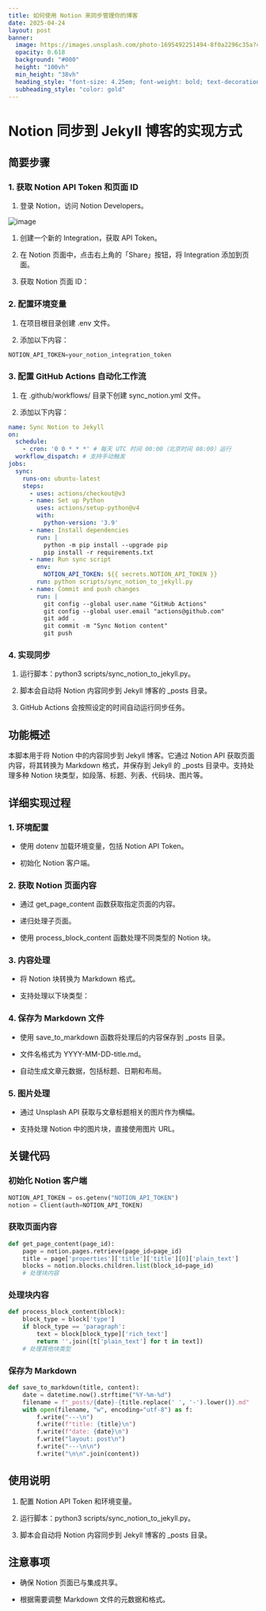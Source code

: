 ```yaml
---
title: 如何使用 Notion 来同步管理你的博客
date: 2025-04-24
layout: post
banner:
  image: https://images.unsplash.com/photo-1695492251494-8f0a2296c35a?crop=entropy&cs=tinysrgb&fit=max&fm=jpg&ixid=M3w2OTIwMzJ8MHwxfHJhbmRvbXx8fHx8fHx8fDE3NDU0NjM5OTV8&ixlib=rb-4.0.3&q=80&w=1080
  opacity: 0.618
  background: "#000"
  height: "100vh"
  min_height: "38vh"
  heading_style: "font-size: 4.25em; font-weight: bold; text-decoration: underline"
  subheading_style: "color: gold"
---
```


# Notion 同步到 Jekyll 博客的实现方式

## 简要步骤

### 1. 获取 Notion API Token 和页面 ID

1. 登录 Notion，访问 Notion Developers。

![image](https://prod-files-secure.s3.us-west-2.amazonaws.com/a7a0cc5a-89b9-4cda-8686-1fba0ca52f40/d19c1afe-dea5-4312-9333-786b0ba83054/image.png?X-Amz-Algorithm=AWS4-HMAC-SHA256&X-Amz-Content-Sha256=UNSIGNED-PAYLOAD&X-Amz-Credential=ASIAZI2LB46622TFRXAE%2F20250424%2Fus-west-2%2Fs3%2Faws4_request&X-Amz-Date=20250424T030635Z&X-Amz-Expires=3600&X-Amz-Security-Token=IQoJb3JpZ2luX2VjEHMaCXVzLXdlc3QtMiJGMEQCICnsnF9ihORjefHnTf0wR%2B65hUihHWEr%2Fs0ys1zgrHMlAiAyvDn2APZ%2Fi0Unw%2B0UDeXd9W%2Fs77D3lUK0MSH%2F6n8soSqIBAj8%2F%2F%2F%2F%2F%2F%2F%2F%2F%2F8BEAAaDDYzNzQyMzE4MzgwNSIMN0L3W8ba%2BNfcaEXcKtwDmJ4rASq0VQ0iABX68GTuueQwfqGNGcDnIyt6Q30KrHCL1%2FG5OvZ8RHTkZEhOd%2Fhz1RnUtLrHdD37Gp0LSVDS5gTLIW0JnVhrWMBbVPla6N9Cf9RtR7uKcd0xP9sXA1dlj3K1%2BIfPGqssW3ZWtr%2Bojz%2FPdeoWj%2FAPM3xiZZv2iOktHMF00Nl5e9M6ij4y6fPeVSdj6ixdmyV0vDBZ6Zy2MIEcRgftT26xYPKr%2BKvQ2tWwEYc1wDLpWUGAVAOAFbOWPbYu9fhkZv%2F%2FMoBK6hE1fSpJsvIXMDqlQkHELT4NBMeXVnzX2FQ%2F%2BsXfZsT6Qf9VROvJ68PqplljwvWWJ62cutMh%2F%2FxVv0MUMve%2F2KU8a53JCpKjim6lu2Mlg0NQdXirYXhBEnhoMkyiNyIBQWsOopA9l7Jh9jRzO7DsmH6I3oITzO1IE1KTAQUgv%2FUoMPls2m9UYTIZ%2BNfJ3jZ%2Bwbch1CcDHeaoiMODusVJtQD39fGJJyxIU35erEWiJmrbsSnTfdpZkcVwDUQEdLUvNeTJrByzYYPhsZYbTNvyPuUfcZh%2BXevhm6YJn86Wq0kHKfqJkJJRNTZn0l1psdrS5KidXeZc0zTRiSmMQEM85esw%2Bjr%2B2SalnvcnsW7VpUowocymwAY6pgF%2ByTJdOOgb6hgB4fXD1z21AEbvmpmze8A7n25rkKi2wXOCAZKqsxL%2F7eMYwb0r4NTU5ZPUZqBuxX%2FPF96qmczR3oowOEwFVSahof3bke%2FlZbld11l0FqjJrC4unNPIrA3PoHhw2fHb8hvB3ekUN6tN%2F82S%2BqkRw%2B8xNr3BUOj%2FF4vgmiJLRJ%2FaoL9MJ1iRLddAwj1UfFHX078wLSr4aeAlmVVJkNFL&X-Amz-Signature=384fecfb510eca9adba137048f4899087518e5ffdd24e24419b5a66ad7feb914&X-Amz-SignedHeaders=host&x-id=GetObject)

1. 创建一个新的 Integration，获取 API Token。

1. 在 Notion 页面中，点击右上角的「Share」按钮，将 Integration 添加到页面。

1. 获取 Notion 页面 ID：


### 2. 配置环境变量

1. 在项目根目录创建 .env 文件。

1. 添加以下内容：

```javascript
NOTION_API_TOKEN=your_notion_integration_token
```

### 3. 配置 GitHub Actions 自动化工作流

1. 在 .github/workflows/ 目录下创建 sync_notion.yml 文件。

1. 添加以下内容：

```yaml
name: Sync Notion to Jekyll
on:
  schedule:
    - cron: '0 0 * * *' # 每天 UTC 时间 00:00（北京时间 08:00）运行
  workflow_dispatch: # 支持手动触发
jobs:
  sync:
    runs-on: ubuntu-latest
    steps:
      - uses: actions/checkout@v3
      - name: Set up Python
        uses: actions/setup-python@v4
        with:
          python-version: '3.9'
      - name: Install dependencies
        run: |
          python -m pip install --upgrade pip
          pip install -r requirements.txt
      - name: Run sync script
        env:
          NOTION_API_TOKEN: ${{ secrets.NOTION_API_TOKEN }}
        run: python scripts/sync_notion_to_jekyll.py
      - name: Commit and push changes
        run: |
          git config --global user.name "GitHub Actions"
          git config --global user.email "actions@github.com"
          git add .
          git commit -m "Sync Notion content"
          git push
```

### 4. 实现同步

1. 运行脚本：python3 scripts/sync_notion_to_jekyll.py。

1. 脚本会自动将 Notion 内容同步到 Jekyll 博客的 _posts 目录。

1. GitHub Actions 会按照设定的时间自动运行同步任务。

## 功能概述

本脚本用于将 Notion 中的内容同步到 Jekyll 博客。它通过 Notion API 获取页面内容，将其转换为 Markdown 格式，并保存到 Jekyll 的 _posts 目录中。支持处理多种 Notion 块类型，如段落、标题、列表、代码块、图片等。

## 详细实现过程

### 1. 环境配置

- 使用 dotenv 加载环境变量，包括 Notion API Token。

- 初始化 Notion 客户端。

### 2. 获取 Notion 页面内容

- 通过 get_page_content 函数获取指定页面的内容。

- 递归处理子页面。

- 使用 process_block_content 函数处理不同类型的 Notion 块。

### 3. 内容处理

- 将 Notion 块转换为 Markdown 格式。

- 支持处理以下块类型：


### 4. 保存为 Markdown 文件

- 使用 save_to_markdown 函数将处理后的内容保存到 _posts 目录。

- 文件名格式为 YYYY-MM-DD-title.md。

- 自动生成文章元数据，包括标题、日期和布局。

### 5. 图片处理

- 通过 Unsplash API 获取与文章标题相关的图片作为横幅。

- 支持处理 Notion 中的图片块，直接使用图片 URL。

## 关键代码

### 初始化 Notion 客户端

```python
NOTION_API_TOKEN = os.getenv("NOTION_API_TOKEN")
notion = Client(auth=NOTION_API_TOKEN)
```

### 获取页面内容

```python
def get_page_content(page_id):
    page = notion.pages.retrieve(page_id=page_id)
    title = page['properties']['title']['title'][0]['plain_text']
    blocks = notion.blocks.children.list(block_id=page_id)
    # 处理块内容
```

### 处理块内容

```python
def process_block_content(block):
    block_type = block['type']
    if block_type == 'paragraph':
        text = block[block_type]['rich_text']
        return ''.join([t['plain_text'] for t in text])
    # 处理其他块类型
```

### 保存为 Markdown

```python
def save_to_markdown(title, content):
    date = datetime.now().strftime("%Y-%m-%d")
    filename = f"_posts/{date}-{title.replace(' ', '-').lower()}.md"
    with open(filename, "w", encoding="utf-8") as f:
        f.write("---\n")
        f.write(f"title: {title}\n")
        f.write(f"date: {date}\n")
        f.write("layout: post\n")
        f.write("---\n\n")
        f.write("\n\n".join(content))
```

## 使用说明

1. 配置 Notion API Token 和环境变量。

1. 运行脚本：python3 scripts/sync_notion_to_jekyll.py。

1. 脚本会自动将 Notion 内容同步到 Jekyll 博客的 _posts 目录。

## 注意事项

- 确保 Notion 页面已与集成共享。

- 根据需要调整 Markdown 文件的元数据和格式。